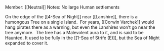 Member: [[Neutral]]
Notes: No large Human settlements

On the edge of the [[4-Sea of Night]] near [[Lanshire]], there is a humongous Tree on a single Island.  For years, [[Corwin Varchek]] would hang pirates there as a warning, but even the Lanshires won’t go near the tree anymore.  The tree has a Malevolent aura to it, and is said to be Haunted.  It used to be fully in the [[1-Sea of Strife (E)]], but the Sea of Night expanded to cover it.